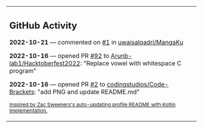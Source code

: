 <table><tr><td valign="top" width="100%">    

## GitHub Activity

**2022-10-21** — commented on [#1](https://github.com/uwaisalqadri/MangaKu/issues/1#issuecomment-1287597901) in [uwaisalqadri/MangaKu](https://github.com/uwaisalqadri/MangaKu)

**2022-10-16** — opened PR [#92](https://github.com/Arunb-lab1/Hacktoberfest2022/pull/92) to [Arunb-lab1/Hacktoberfest2022](https://github.com/Arunb-lab1/Hacktoberfest2022): "Replace vowel with whitespace C program"

**2022-10-16** — opened PR [#2](https://github.com/codingstudios/Code-Brackets/pull/2) to [codingstudios/Code-Brackets](https://github.com/codingstudios/Code-Brackets): "add PNG and update README.md"
                
<sub><a href="https://github.com/ZacSweers/ZacSweers/">Inspired by Zac Sweeners's auto-updating profile README with Kotlin Implementation.</a></sub>
        